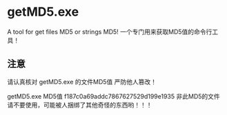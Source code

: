 # getMD5.exe
A tool for get files MD5 or strings MD5!
一个专门用来获取MD5值的命令行工具！

## 注意
请认真核对 getMD5.exe 的文件MD5值 严防他人篡改！

getMD5.exe
MD5值
f187c0a69addc7867627529d199e1935
非此MD5的文件请不要使用，可能被人捆绑了其他奇怪的东西哟！！！
